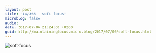 ```yaml
---
layout: post
title: "14/365 - soft focus"
microblog: false
audio: 
date: 2017-07-06 21:24:00 +0200
guid: http://maintainingfocus.micro.blog/2017/07/06/soft-focus.html
---
```

<div class="kg-card-markdown"><p><img src="/wp-content/uploads/2018/04/14-365---soft-focus-1024x683.jpg" alt="soft-focus"></p>
</div>
